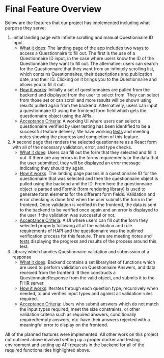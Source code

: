 # Final Feature Overview

Below are the features that our project has implemented including what purpose they serve:

1. Initial landing page with infinite scrolling and manual Questionnaire ID input.
    - <ins>What it does</ins>: The landing page of the app includes two ways to access a Questionnaire to fill out. The first is the use of a Questionnaire ID input, in the case where users know the ID of the Questionnaire they want to fill out. The alternative: users can search for the Questionnaire that they want from an infinitely scrolling list, which contains Questionnaires, their descriptions and publication date, and their ID. Clicking on it brings you to the Questionnaire and allows you to fill it out.
    - <ins>How it works</ins>: Initially a set of questionnaires are pulled from the backend and displayed from the user to select from. They can select from those set or can scroll and more results will be shown using results pulled again from the backend. Alternatively, users can input a questionnaire ID using the frontend form field which gets the questionnaire object using the APIs.
    - <ins>Acceptance Criteria</ins>: A working UI where users can select a questionnaire verified by user testing has been identified to be a successful feature delivery. We have working [tests](https://github.com/TiagoF99/CSC302-Patient-Questionnaire/tree/main/app/test) and meeting notes showing the progress and completion of this feature.
2. A second page that renders the selected questionnaire as a React form with all of the necessary validation, error, and type checks.
    - <ins>What it does</ins>: Users can fill out the form that they selected and fill it out. If there are any errors in the forms requirements or the data that the user submitted, they will be displayed an error message indicating they should try again. 
    - <ins>How it works</ins>: The landing page passes in a questionnaire ID for the questionnaire that was selected and then the questionnaire object is pulled using the backend and the ID. From here the questionnaire object is parsed and Formik (form rendering library) is used to generate form elements for the different form fields. Validation and error checking is done first when the user submits the form in the frontend. Once validation is verified in the frontend, the data is sent to the backend to be verified once again and an error is displayed to the user if the validation was successful or not.
    - <ins>Acceptance Criteria</ins>: A UI where users can fill out the form they selected properly following all of the validation and rule requirements of HAPI and the questionnaire was the outlined verification process for this feature. There are meeting notes and [tests](https://github.com/TiagoF99/CSC302-Patient-Questionnaire/tree/main/app/test) displaying the progress and results of the process around this test.
3. Library which handles Questionnaire validation and submission of a response 
    - <ins>What it does</ins>: Backend contains a set library/set of functions which are used to perform validation on Questionnaire Answers, and data received from the frontend. It then constructs a QuestionnaireResponse from the valid object, and submits it to the FHIR server.
    - <ins>How it works</ins>: Iterates through each question type, recursively when needed, to and verifies input types and against all validation rules required.
    - <ins>Acceptance Criteria</ins>: Users who submit answers which do not match the input types required, meet the size constraints, or other validation criteria such as required answers, conditionally required/empty answers, etc. have their answers rejected with a meaningful error to display on the frontend.


All of the planned features were implemented. All other work on this project not outlined above involved setting up a proper docker and testing environment and setting up API requests in the backend for all of the required functionalities highlighted above.
